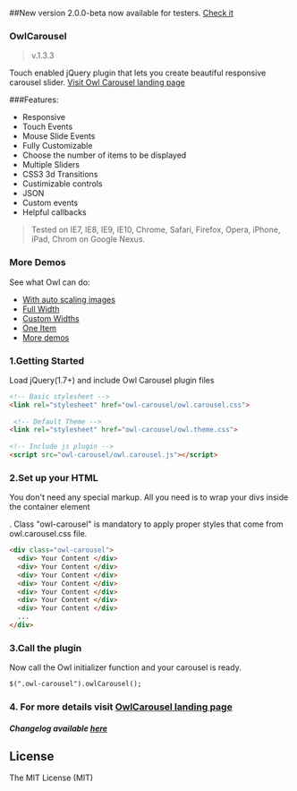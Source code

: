 ##New version 2.0.0-beta now available for testers. [Check it](http://www.owlgraphic.com/owlcarousel2/)

### OwlCarousel ###

> v.1.3.3

Touch enabled jQuery plugin that lets you create beautiful responsive carousel slider.
[Visit Owl Carousel landing page](http://owlgraphic.com/owlcarousel)

###Features:

* Responsive
* Touch Events
* Mouse Slide Events
* Fully Customizable
* Choose the number of items to be displayed
* Multiple Sliders
* CSS3 3d Transitions
* Custimizable controls
* JSON
* Custom events
* Helpful callbacks

> Tested on IE7, IE8, IE9, IE10, Chrome, Safari, Firefox, Opera, iPhone, iPad, Chrom on Google Nexus.

### More Demos

See what Owl can do:

* [With auto scaling images](http://owlgraphic.com/owlcarousel/demos/images.html)
* [Full Width](http://owlgraphic.com/owlcarousel/demos/full.html)
* [Custom Widths](http://owlgraphic.com/owlcarousel/demos/custom.html)
* [One Item](http://owlgraphic.com/owlcarousel/demos/one.html)
* [More demos](http://owlgraphic.com/owlcarousel/#more-demos)

### 1.Getting Started

Load jQuery(1.7+) and include Owl Carousel plugin files

```html
<!-- Basic stylesheet -->
<link rel="stylesheet" href="owl-carousel/owl.carousel.css">
 
 <!-- Default Theme -->
<link rel="stylesheet" href="owl-carousel/owl.theme.css">
 
<!-- Include js plugin -->
<script src="owl-carousel/owl.carousel.js"></script>
```

### 2.Set up your HTML

You don't need any special markup. All you need is to wrap your divs inside the container
element <div class="owl-carousel">. Class "owl-carousel" is mandatory to apply proper styles that come from
owl.carousel.css file.

```html
<div class="owl-carousel">
  <div> Your Content </div>
  <div> Your Content </div>
  <div> Your Content </div>
  <div> Your Content </div>
  <div> Your Content </div>
  <div> Your Content </div>
  <div> Your Content </div>
  ...
</div>
```

### 3.Call the plugin

Now call the Owl initializer function and your carousel is ready.

```html
$(".owl-carousel").owlCarousel();
```

### 4. For more details visit [OwlCarousel landing page](http://owlgraphic.com/owlcarousel)

##### Changelog available [here](http://owlgraphic.com/owlcarousel/changelog.html)

License
------------
The MIT License (MIT)
